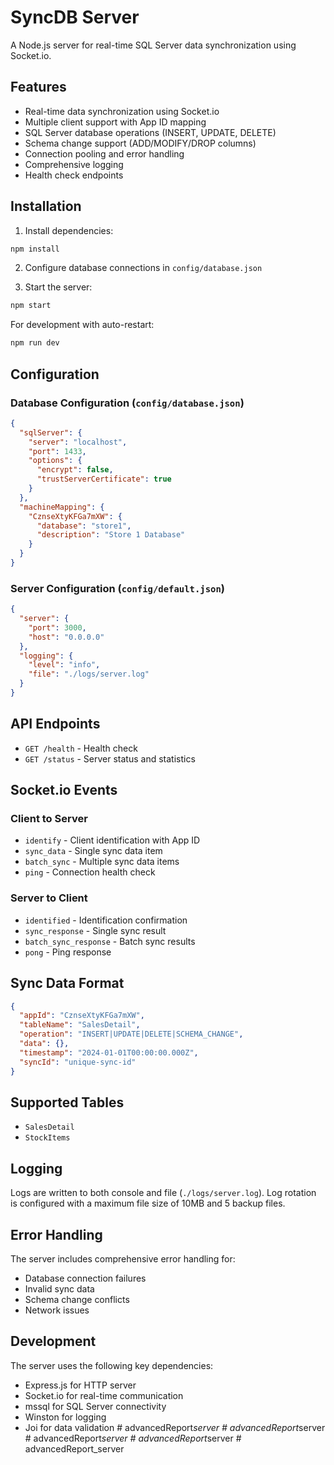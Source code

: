 # SyncDB Server

A Node.js server for real-time SQL Server data synchronization using Socket.io.

## Features

- Real-time data synchronization using Socket.io
- Multiple client support with App ID mapping
- SQL Server database operations (INSERT, UPDATE, DELETE)
- Schema change support (ADD/MODIFY/DROP columns)
- Connection pooling and error handling
- Comprehensive logging
- Health check endpoints

## Installation

1. Install dependencies:
```bash
npm install
```

2. Configure database connections in `config/database.json`

3. Start the server:
```bash
npm start
```

For development with auto-restart:
```bash
npm run dev
```

## Configuration

### Database Configuration (`config/database.json`)

```json
{
  "sqlServer": {
    "server": "localhost",
    "port": 1433,
    "options": {
      "encrypt": false,
      "trustServerCertificate": true
    }
  },
  "machineMapping": {
    "CznseXtyKFGa7mXW": {
      "database": "store1",
      "description": "Store 1 Database"
    }
  }
}
```

### Server Configuration (`config/default.json`)

```json
{
  "server": {
    "port": 3000,
    "host": "0.0.0.0"
  },
  "logging": {
    "level": "info",
    "file": "./logs/server.log"
  }
}
```

## API Endpoints

- `GET /health` - Health check
- `GET /status` - Server status and statistics

## Socket.io Events

### Client to Server

- `identify` - Client identification with App ID
- `sync_data` - Single sync data item
- `batch_sync` - Multiple sync data items
- `ping` - Connection health check

### Server to Client

- `identified` - Identification confirmation
- `sync_response` - Single sync result
- `batch_sync_response` - Batch sync results
- `pong` - Ping response

## Sync Data Format

```json
{
  "appId": "CznseXtyKFGa7mXW",
  "tableName": "SalesDetail",
  "operation": "INSERT|UPDATE|DELETE|SCHEMA_CHANGE",
  "data": {},
  "timestamp": "2024-01-01T00:00:00.000Z",
  "syncId": "unique-sync-id"
}
```

## Supported Tables

- `SalesDetail`
- `StockItems`

## Logging

Logs are written to both console and file (`./logs/server.log`). Log rotation is configured with a maximum file size of 10MB and 5 backup files.

## Error Handling

The server includes comprehensive error handling for:
- Database connection failures
- Invalid sync data
- Schema change conflicts
- Network issues

## Development

The server uses the following key dependencies:
- Express.js for HTTP server
- Socket.io for real-time communication
- mssql for SQL Server connectivity
- Winston for logging
- Joi for data validation #   a d v a n c e d R e p o r t _ s e r v e r  
 #   a d v a n c e d R e p o r t _ s e r v e r  
 #   a d v a n c e d R e p o r t _ s e r v e r  
 #   a d v a n c e d R e p o r t _ s e r v e r  
 #   a d v a n c e d R e p o r t _ s e r v e r  
 